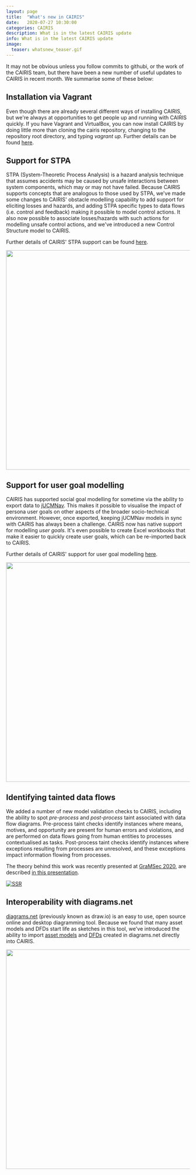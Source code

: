 ```yaml
---
layout: page
title:  "What's new in CAIRIS"
date:   2020-07-27 10:30:00
categories: CAIRIS
description: What is in the latest CAIRIS update
info: What is in the latest CAIRIS update
image:
  teaser: whatsnew_teaser.gif
---
```


It may not be obvious unless you follow commits to githubi, or the work of the CAIRIS team, but there have been a new number of useful updates to CAIRIS in recent month.  We summarise some of these below:

## Installation via Vagrant ##

Even though there are already several different ways of installing CAIRIS, but we're always at opportunities to get people up and running with CAIRIS quickly.  If you have Vagrant and VirtualBox, you can now install CAIRIS by doing little more than cloning the cairis repository, changing to the repository root directory, and typing *vagrant up*.  Further details can be found [here](https://cairis.readthedocs.io/en/latest/install.html#installation-via-vagrant).

## Support for STPA ##

STPA (System-Theoretic Process Analysis) is a hazard analysis technique that assumes accidents may be caused by unsafe interactions between system components, which may or may not have failed.  Because CAIRIS supports concepts that are analogous to those used by STPA, we've made some changes to CAIRIS' obstacle modelling capability to add support for eliciting losses and hazards, and adding STPA specific types to data flows (i.e. control and feedback) making it possible to model control actions.  It also now possible to associate losses/hazards with such actions for modelling unsafe control actions, and we've introduced a new Control Structure model to CAIRIS.  

Further details of CAIRIS' STPA support can be found [here](https://cairis.readthedocs.io/en/latest/stpa.html#using-cairis-as-tool-support-for-stpa).

<img src="https://cairis.org/images/controlStructure.gif" width="600">

## Support for user goal modelling ##

CAIRIS has supported social goal modelling for sometime via the ability to export data to [jUCMNav](http://jucmnav.softwareengineering.ca/foswiki/ProjetSEG).  This makes it possible to visualise the impact of persona user goals on other aspects of the broader socio-technical environment.  However, once exported, keeping jUCMNav models in sync with CAIRIS has always been a challenge.  CAIRIS now has native support for modelling *user goals*.  It's even possible to create Excel workbooks that make it easier to quickly create user goals, which can be re-imported back to CAIRIS.  

Further details of CAIRIS' support for user goal modelling [here](https://cairis.readthedocs.io/en/latest/usergoals.html#user-goals-and-user-goal-models).

<img src="https://cairis.org/images/userGoalModel.gif" width="600">

## Identifying tainted data flows ## 

We added a number of new model validation checks to CAIRIS, including the ability to spot *pre-process* and *post-process* taint associated with data flow diagrams.  Pre-process taint checks identify instances where means, motives, and opportunity are present for human errors and violations, and are performed on data flows going from human entities to processes contextualised as tasks.  Post-process taint checks identify instances where exceptions resulting from processes are unresolved, and these exceptions impact information flowing from processes.

The theory behind this work was recently presented at [GraMSec 2020](https://gramsec.uni.lu), are described [in this presentation](https://www.youtube.com/watch?v=lN3ynhY4xUM&t).

[![SSR](http://img.youtube.com/vi/lN3ynhY4xUM/0.jpg)](http://www.youtube.com/watch?v=lN3ynhY4xUM "GraMSec 2020 talk")

## Interoperability with diagrams.net ##

[diagrams.net](https://diagrams.net) (previously known as draw.io) is an easy to use, open source online and desktop diagramming tool.  Because we found that many asset models and DFDs start life as sketches in this tool, we've introduced the ability to import [asset models](https://cairis.readthedocs.io/en/latest/assets.html#asset-modelling-with-diagrams-net) and [DFDs](https://cairis.readthedocs.io/en/latest/threats_tm.html#modelling-dfds-with-diagrams-net) created in diagrams.net directly into CAIRIS.

<img src="https://cairis.org/images/whatsnew_teaser.gif" width="600">

